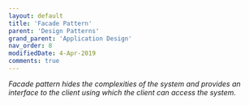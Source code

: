 ```yaml
---
layout: default
title: 'Facade Pattern'
parent: 'Design Patterns'
grand_parent: 'Application Design'
nav_order: 8
modifiedDate: 4-Apr-2019
comments: true
---
```

<em>Facade pattern hides the complexities of the system and provides an interface to the client using which the client can access the system.</em>

